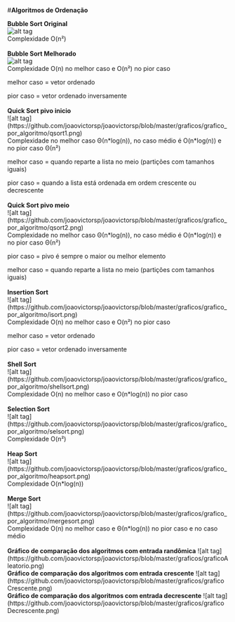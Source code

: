 #<b>Algoritmos de Ordenação</b><br />

<b>Bubble Sort Original</b><br />
![alt tag](https://github.com/joaovictorsp/joaovictorsp/blob/master/graficos/grafico_por_algoritmo/bsort1.png)
<br />
 Complexidade O(n²)
<br />
<br />
<b>Bubble Sort Melhorado</b><br />
![alt tag](https://github.com/joaovictorsp/joaovictorsp/blob/master/graficos/grafico_por_algoritmo/bsort2.png)
<br />
 Complexidade O(n) no melhor caso e O(n²) no pior caso<br />
 <p>melhor caso = vetor ordenado<br />
<p>pior caso = vetor ordenado inversamente<br />
<br />
<b>Quick Sort pivo inicio</b><br />
![alt tag](https://github.com/joaovictorsp/joaovictorsp/blob/master/graficos/grafico_por_algoritmo/qsort1.png)
<br />
 Complexidade no melhor caso Θ(n*log(n)), no caso médio é O(n*log(n)) e no pior caso Θ(n²)<br />
 <p>melhor caso = quando reparte a lista no meio (partições com tamanhos iguais)<br />
 <p>pior caso = quando a lista está ordenada em ordem crescente ou decrescente<br />
 <br />
<b>Quick Sort pivo meio</b><br />
![alt tag](https://github.com/joaovictorsp/joaovictorsp/blob/master/graficos/grafico_por_algoritmo/qsort2.png)
<br />
 Complexidade no melhor caso Θ(n*log(n)), no caso médio é O(n*log(n)) e no pior caso Θ(n²)<br />
 <p>pior caso = pivo é sempre o maior ou melhor elemento<br />
 <p>melhor caso = quando reparte a lista no meio (partições com tamanhos iguais)<br />
<br />
<b>Insertion Sort </b><br />
![alt tag](https://github.com/joaovictorsp/joaovictorsp/blob/master/graficos/grafico_por_algoritmo/isort.png)
<br />
 Complexidade O(n) no melhor caso e O(n²) no pior caso<br />
 <p>melhor caso = vetor ordenado<br />
 <p>pior caso = vetor ordenado inversamente<br />
<br />
<b>Shell Sort</b><br />
![alt tag](https://github.com/joaovictorsp/joaovictorsp/blob/master/graficos/grafico_por_algoritmo/shellsort.png)
<br />
 Complexidade O(n) no melhor caso e O(n*log(n)) no pior caso <br />
<br />
<b>Selection Sort</b><br />
![alt tag](https://github.com/joaovictorsp/joaovictorsp/blob/master/graficos/grafico_por_algoritmo/selsort.png)
<br />
 Complexidade O(n²)<br />
<br />
<b>Heap Sort</b><br />
![alt tag](https://github.com/joaovictorsp/joaovictorsp/blob/master/graficos/grafico_por_algoritmo/heapsort.png)
<br />
 Complexidade O(n*log(n))<br />
<br />
<b>Merge Sort</b><br />
![alt tag](https://github.com/joaovictorsp/joaovictorsp/blob/master/graficos/grafico_por_algoritmo/mergesort.png)
<br />
 Complexidade O(n) no melhor caso e Θ(n*log(n)) no pior caso e no caso médio<br />
<br />
<b>Gráfico de comparação dos algoritmos com entrada randômica</b>
 ![alt tag](https://github.com/joaovictorsp/joaovictorsp/blob/master/graficos/graficoAleatorio.png)
 <br />
<b>Gráfico de comparação dos algoritmos com entrada crescente</b>
 ![alt tag](https://github.com/joaovictorsp/joaovictorsp/blob/master/graficos/graficoCrescente.png)
 <br />
<b>Gráfico de comparação dos algoritmos com entrada decrescente</b>
 ![alt tag](https://github.com/joaovictorsp/joaovictorsp/blob/master/graficos/graficoDecrescente.png)

